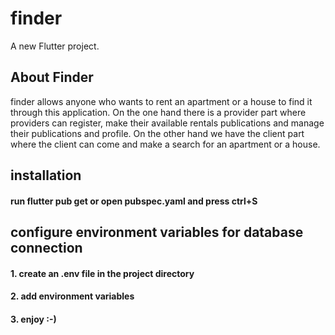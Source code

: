 # finder

A new Flutter project.

## About Finder

finder allows anyone who wants to rent an apartment or a house to find it through this application.
On the one hand there is a provider part where providers can register, make their available rentals publications and manage their publications and profile.
On the other hand we have the client part where the client can come and make a search for an apartment or a house.

## installation 

#### run flutter pub get or open pubspec.yaml and press ctrl+S

## configure environment variables for database connection

#### 1. create an .env file in the project directory 

#### 2. add environment variables

#### 3. enjoy :-)